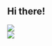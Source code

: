 ## Hi there!
![](https://github-readme-stats.vercel.app/api?username=hanedotoaranea&show_icons=true&theme=radical)  
![](https://github-readme-streak-stats.herokuapp.com/?user=hanedotoaranea&theme=dark)  

<!--
**hanedotoaranea/hanedotoaranea** is a ✨ _special_ ✨ repository because its `README.md` (this file) appears on your GitHub profile.

Here are some ideas to get you started:

- 🔭 I’m currently working on ...
- 🌱 I’m currently learning ...
- 👯 I’m looking to collaborate on ...
- 🤔 I’m looking for help with ...
- 💬 Ask me about ...
- 📫 How to reach me: ...
- 😄 Pronouns: ...
- ⚡ Fun fact: ...
-->
